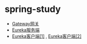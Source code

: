 # spring-study
- [Gateway网关](gateway-api/README.md)
- [Eureka服务端](spring-eureka-server/README.md)
- [Eureka客户端[1]](spring-eureka-client1/README.md) , [Eureka客户端[2]](spring-eureka-client2/README.md)